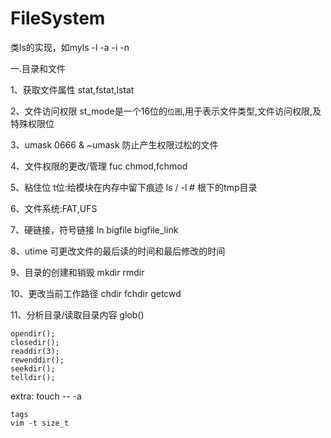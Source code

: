 # FileSystem

类ls的实现，如myls -l -a -i -n

一.目录和文件

1、获取文件属性
    stat,fstat,lstat

2、文件访问权限
    st_mode是一个16位的`位图`,用于表示文件类型,文件访问权限,及特殊权限位

3、umask
    0666 & ~umask
    防止产生权限过松的文件

4、文件权限的更改/管理
    fuc
        chmod,fchmod

5、粘住位
    t位:给模块在内存中留下痕迹
    ls / -l  # 根下的tmp目录

6、文件系统:FAT,UFS

7、硬链接，符号链接
    ln bigfile bigfile_link
    

8、utime
    可更改文件的最后读的时间和最后修改的时间

9、目录的创建和销毁
    mkdir
    rmdir

10、更改当前工作路径
    chdir
    fchdir
    getcwd

11、分析目录/读取目录内容
    glob()


    opendir();
    closedir();
    readdir(3);
    rewenddir();
    seekdir();
    telldir();


extra:
    touch -- -a

    tags
    vim -t size_t